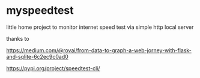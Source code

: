 # myspeedtest

little home project to monitor internet speed test via simple http local server

thanks to 

https://medium.com/@rovai/from-data-to-graph-a-web-jorney-with-flask-and-sqlite-6c2ec9c0ad0

https://pypi.org/project/speedtest-cli/
